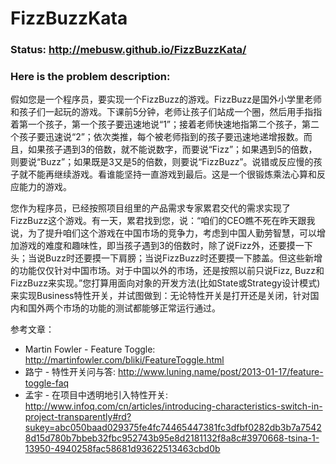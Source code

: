 FizzBuzzKata
============

### Status: http://mebusw.github.io/FizzBuzzKata/

### Here is the problem description:

假如您是一个程序员，要实现一个FizzBuzz的游戏。FizzBuzz是国外小学里老师和孩子们一起玩的游戏。下课前5分钟，老师让孩子们站成一个圈，然后用手指指着第一个孩子，第一个孩子要迅速地说“1”；接着老师快速地指第二个孩子，第二个孩子要迅速说“2”；依次类推，每个被老师指到的孩子要迅速地递增报数。而且，如果孩子遇到3的倍数，就不能说数字，而要说“Fizz”；如果遇到5的倍数，则要说“Buzz”；如果既是3又是5的倍数，则要说“FizzBuzz”。说错或反应慢的孩子就不能再继续游戏。看谁能坚持一直游戏到最后。这是一个很锻炼乘法心算和反应能力的游戏。

您作为程序员，已经按照项目组里的产品需求专家累君交代的需求实现了FizzBuzz这个游戏。有一天，累君找到您，说：“咱们的CEO瞧不死在昨天跟我说，为了提升咱们这个游戏在中国市场的竞争力，考虑到中国人勤劳智慧，可以增加游戏的难度和趣味性，即当孩子遇到3的倍数时，除了说Fizz外，还要摸一下头；当说Buzz时还要摸一下肩膀；当说FizzBuzz时还要摸一下膝盖。但这些新增的功能仅仅针对中国市场。对于中国以外的市场，还是按照以前只说Fizz, Buzz和FizzBuzz来实现。”您打算用面向对象的开发方法(比如State或Strategy设计模式)来实现Business特性开关，并试图做到：无论特性开关是打开还是关闭，针对国内和国外两个市场的功能的测试都能够正常运行通过。

参考文章：
* Martin Fowler - Feature Toggle: http://martinfowler.com/bliki/FeatureToggle.html
* 路宁 - 特性开关问与答: http://www.luning.name/post/2013-01-17/feature-toggle-faq 
* 孟宇 - 在项目中透明地引入特性开关: http://www.infoq.com/cn/articles/introducing-characteristics-switch-in-project-transparently#rd?sukey=abc050baad029375fe4fc74465447381fc3dfbf0282db3b7a75428d15d780b7bbeb32fbc952743b95e8d2181132f8a8c#3970668-tsina-1-13950-4940258fac58681d93622513463cbd0b
